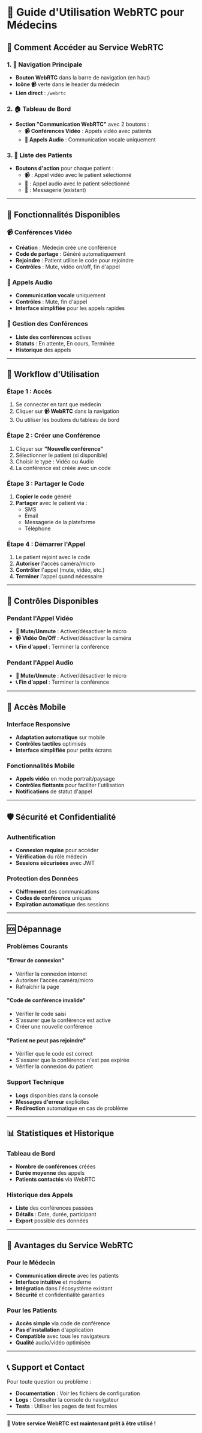 # 🎥 Guide d'Utilisation WebRTC pour Médecins

## 📍 **Comment Accéder au Service WebRTC**

### **1. 🧭 Navigation Principale**
- **Bouton WebRTC** dans la barre de navigation (en haut)
- **Icône 📹** verte dans le header du médecin
- **Lien direct** : `/webrtc`

### **2. 🏠 Tableau de Bord**
- **Section "Communication WebRTC"** avec 2 boutons :
  - **📹 Conférences Vidéo** : Appels vidéo avec patients
  - **🎤 Appels Audio** : Communication vocale uniquement

### **3. 👥 Liste des Patients**
- **Boutons d'action** pour chaque patient :
  - **📹** : Appel vidéo avec le patient sélectionné
  - **🎤** : Appel audio avec le patient sélectionné
  - **💬** : Messagerie (existant)

---

## 🚀 **Fonctionnalités Disponibles**

### **📹 Conférences Vidéo**
- **Création** : Médecin crée une conférence
- **Code de partage** : Généré automatiquement
- **Rejoindre** : Patient utilise le code pour rejoindre
- **Contrôles** : Mute, vidéo on/off, fin d'appel

### **🎤 Appels Audio**
- **Communication vocale** uniquement
- **Contrôles** : Mute, fin d'appel
- **Interface simplifiée** pour les appels rapides

### **👥 Gestion des Conférences**
- **Liste des conférences** actives
- **Statuts** : En attente, En cours, Terminée
- **Historique** des appels

---

## 🎯 **Workflow d'Utilisation**

### **Étape 1 : Accès**
1. Se connecter en tant que médecin
2. Cliquer sur **📹 WebRTC** dans la navigation
3. Ou utiliser les boutons du tableau de bord

### **Étape 2 : Créer une Conférence**
1. Cliquer sur **"Nouvelle conférence"**
2. Sélectionner le patient (si disponible)
3. Choisir le type : Vidéo ou Audio
4. La conférence est créée avec un code

### **Étape 3 : Partager le Code**
1. **Copier le code** généré
2. **Partager** avec le patient via :
   - SMS
   - Email
   - Messagerie de la plateforme
   - Téléphone

### **Étape 4 : Démarrer l'Appel**
1. Le patient rejoint avec le code
2. **Autoriser** l'accès caméra/micro
3. **Contrôler** l'appel (mute, vidéo, etc.)
4. **Terminer** l'appel quand nécessaire

---

## 🔧 **Contrôles Disponibles**

### **Pendant l'Appel Vidéo**
- **🎤 Mute/Unmute** : Activer/désactiver le micro
- **📹 Vidéo On/Off** : Activer/désactiver la caméra
- **📞 Fin d'appel** : Terminer la conférence

### **Pendant l'Appel Audio**
- **🎤 Mute/Unmute** : Activer/désactiver le micro
- **📞 Fin d'appel** : Terminer la conférence

---

## 📱 **Accès Mobile**

### **Interface Responsive**
- **Adaptation automatique** sur mobile
- **Contrôles tactiles** optimisés
- **Interface simplifiée** pour petits écrans

### **Fonctionnalités Mobile**
- **Appels vidéo** en mode portrait/paysage
- **Contrôles flottants** pour faciliter l'utilisation
- **Notifications** de statut d'appel

---

## 🛡️ **Sécurité et Confidentialité**

### **Authentification**
- **Connexion requise** pour accéder
- **Vérification** du rôle médecin
- **Sessions sécurisées** avec JWT

### **Protection des Données**
- **Chiffrement** des communications
- **Codes de conférence** uniques
- **Expiration automatique** des sessions

---

## 🆘 **Dépannage**

### **Problèmes Courants**

#### **"Erreur de connexion"**
- Vérifier la connexion internet
- Autoriser l'accès caméra/micro
- Rafraîchir la page

#### **"Code de conférence invalide"**
- Vérifier le code saisi
- S'assurer que la conférence est active
- Créer une nouvelle conférence

#### **"Patient ne peut pas rejoindre"**
- Vérifier que le code est correct
- S'assurer que la conférence n'est pas expirée
- Vérifier la connexion du patient

### **Support Technique**
- **Logs** disponibles dans la console
- **Messages d'erreur** explicites
- **Redirection** automatique en cas de problème

---

## 📊 **Statistiques et Historique**

### **Tableau de Bord**
- **Nombre de conférences** créées
- **Durée moyenne** des appels
- **Patients contactés** via WebRTC

### **Historique des Appels**
- **Liste** des conférences passées
- **Détails** : Date, durée, participant
- **Export** possible des données

---

## 🎉 **Avantages du Service WebRTC**

### **Pour le Médecin**
- **Communication directe** avec les patients
- **Interface intuitive** et moderne
- **Intégration** dans l'écosystème existant
- **Sécurité** et confidentialité garanties

### **Pour les Patients**
- **Accès simple** via code de conférence
- **Pas d'installation** d'application
- **Compatible** avec tous les navigateurs
- **Qualité** audio/vidéo optimisée

---

## 📞 **Support et Contact**

Pour toute question ou problème :
- **Documentation** : Voir les fichiers de configuration
- **Logs** : Consulter la console du navigateur
- **Tests** : Utiliser les pages de test fournies

---

**🚀 Votre service WebRTC est maintenant prêt à être utilisé !**
